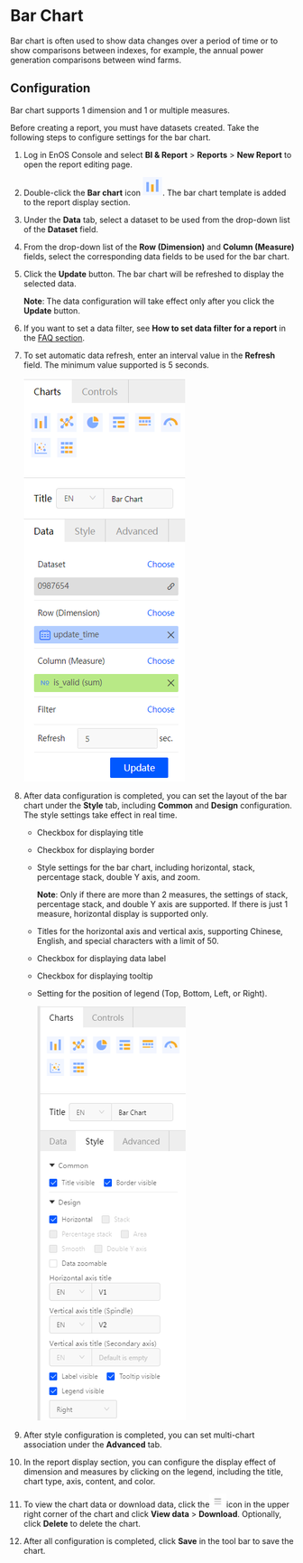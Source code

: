# Bar Chart

Bar chart is often used to show data changes over a period of time or to show comparisons between indexes, for example, the annual power generation comparisons between wind farms.

## Configuration

Bar chart supports 1 dimension and 1 or multiple measures.

Before creating a report, you must have datasets created. Take the following steps to configure settings for the bar chart.

1. Log in EnOS Console and select **BI & Report** > **Reports** > **New Report** to open the report editing page.

2. Double-click the **Bar chart** icon ![bar_icon](../media/bar_icon.png). The bar chart template is added to the report display section.

3. Under the **Data** tab, select a dataset to be used from the drop-down list of the **Dataset** field.

4. From the drop-down list of the **Row (Dimension)** and **Column (Measure)** fields, select the corresponding data fields to be used for the bar chart.

5. Click the **Update** button. The bar chart will be refreshed to display the selected data.

   **Note**: The data configuration will take effect only after you click the **Update** button.

6. If you want to set a data filter, see **How to set data filter for a report** in the [FAQ section](../report_faq).

7. To set automatic data refresh, enter an interval value in the **Refresh** field. The minimum value supported is 5 seconds.

   ![bar_data](../media/bar_data.png)

8. After data configuration is completed, you can set the layout of the bar chart under the **Style** tab, including **Common** and **Design** configuration. The style settings take effect in real time.

   - Checkbox for displaying title

   - Checkbox for displaying border 

   - Style settings for the bar chart, including horizontal, stack, percentage stack, double Y axis, and zoom. 

     **Note**: Only if there are more than 2 measures, the settings of stack, percentage stack, and double Y axis are supported. If there is just 1 measure, horizontal display is supported only.

   - Titles for the horizontal axis and vertical axis, supporting Chinese, English, and special characters with a limit of 50.

   - Checkbox for displaying data label

   - Checkbox for displaying tooltip

   - Setting for the position of legend (Top, Bottom, Left, or Right). 

     ![bar_style](../media/bar_style.png)

9. After style configuration is completed, you can set multi-chart association under the **Advanced** tab.

10. In the report display section, you can configure the display effect of dimension and measures by clicking on the legend, including the title, chart type, axis, content, and color.

11. To view the chart data or download data, click the![chart_spread](../media/chart_spread.png)icon in the upper right corner of the chart and click **View data** > **Download**. Optionally, click **Delete** to delete the chart.

12. After all configuration is completed, click **Save** in the tool bar to save the chart.
